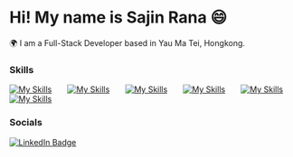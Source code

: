 Hi! My name is Sajin Rana 😄
========================================================================================================================================

🌍 I am a Full-Stack Developer based in Yau Ma Tei, Hongkong.
<br/>

### Skills

[![My Skills](https://skillicons.dev/icons?i=html,css)](https://skillicons.dev) &nbsp;&nbsp;&nbsp;&nbsp;&nbsp; [![My Skills](https://skillicons.dev/icons?i=js,ts)](https://skillicons.dev) &nbsp;&nbsp;&nbsp;&nbsp;&nbsp; [![My Skills](https://skillicons.dev/icons?i=react,next)](https://skillicons.dev) &nbsp;&nbsp;&nbsp;&nbsp;&nbsp; [![My Skills](https://skillicons.dev/icons?i=tailwind,scss)](https://skillicons.dev) &nbsp;&nbsp;&nbsp;&nbsp;&nbsp; [![My Skills](https://skillicons.dev/icons?i=figma)](https://skillicons.dev)[![My Skills](https://skillicons.dev/icons?i=mongodb,nodejs,express,mongoose,postgres)](https://skillicons.dev)


### Socials

<div id="badges">
<a href="https://www.linkedin.com/in/sajin-rana-1b818319a/" target="_blank">
    <img src="https://img.shields.io/badge/LinkedIn-blue?style=for-the-badge&logo=linkedin&logoColor=white" alt="LinkedIn Badge"/>
  </a>
</div>
